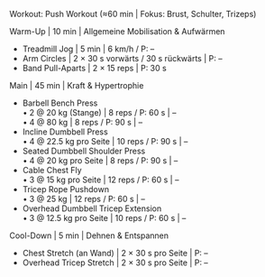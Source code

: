 Workout: Push Workout (≈60 min | Fokus: Brust, Schulter, Trizeps)

Warm-Up | 10 min | Allgemeine Mobilisation & Aufwärmen  
- Treadmill Jog | 5 min | 6 km/h / P: –  
- Arm Circles | 2 × 30 s vorwärts / 30 s rückwärts | P: –  
- Band Pull-Aparts | 2 × 15 reps | P: 30 s  

Main | 45 min | Kraft & Hypertrophie  
- Barbell Bench Press  
  • 2 @ 20 kg (Stange) | 8 reps / P: 60 s | –  
  • 4 @ 80 kg | 8 reps / P: 90 s | –  
- Incline Dumbbell Press  
  • 4 @ 22.5 kg pro Seite | 10 reps / P: 90 s | –  
- Seated Dumbbell Shoulder Press  
  • 4 @ 20 kg pro Seite | 8 reps / P: 90 s | –  
- Cable Chest Fly  
  • 3 @ 15 kg pro Seite | 12 reps / P: 60 s | –  
- Tricep Rope Pushdown  
  • 3 @ 25 kg | 12 reps / P: 60 s | –  
- Overhead Dumbbell Tricep Extension  
  • 3 @ 12.5 kg pro Seite | 10 reps / P: 60 s | –  

Cool-Down | 5 min | Dehnen & Entspannen  
- Chest Stretch (an Wand) | 2 × 30 s pro Seite | P: –  
- Overhead Tricep Stretch | 2 × 30 s pro Seite | P: –  